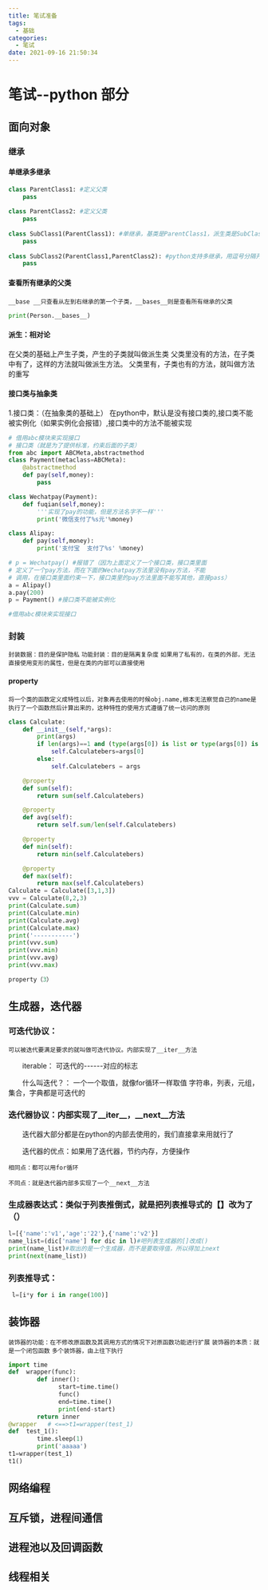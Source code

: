 ```yaml
---
title: 笔试准备
tags:
  - 基础
categories:
  - 笔试
date: 2021-09-16 21:50:34
---
```


# 笔试--python 部分

## 面向对象

### 继承
	
#### 单继承多继承
```py
class ParentClass1: #定义父类
	pass
 
class ParentClass2: #定义父类
	pass
 
class SubClass1(ParentClass1): #单继承，基类是ParentClass1，派生类是SubClass
	pass
 
class SubClass2(ParentClass1,ParentClass2): #python支持多继承，用逗号分隔开多个继承的类
	pass
```
	
#### 查看所有继承的父类

`__base __只查看从左到右继承的第一个子类，__bases__则是查看所有继承的父类`

```py
print(Person.__bases__)
```

		
#### 派生：相对论

在父类的基础上产生子类，产生的子类就叫做派生类
父类里没有的方法，在子类中有了，这样的方法就叫做派生方法。
父类里有，子类也有的方法，就叫做方法的重写

#### 接口类与抽象类	

1.接口类：（在抽象类的基础上）
	在python中，默认是没有接口类的,接口类不能被实例化（如果实例化会报错）,接口类中的方法不能被实现
```py
# 借用abc模块来实现接口
# 接口类（就是为了提供标准，约束后面的子类）
from abc import ABCMeta,abstractmethod
class Payment(metaclass=ABCMeta):
	@abstractmethod
	def pay(self,money):
		pass

class Wechatpay(Payment):
	def fuqian(self,money):
		'''实现了pay的功能，但是方法名字不一样'''
		print('微信支付了%s元'%money)

class Alipay:
	def pay(self,money):
		print('支付宝  支付了%s' %money)

# p = Wechatpay() #报错了（因为上面定义了一个接口类，接口类里面
# 定义了一个pay方法，而在下面的Wechatpay方法里没有pay方法，不能
# 调用，在接口类里面约束一下，接口类里的pay方法里面不能写其他，直接pass）
a = Alipay()
a.pay(200)
p = Payment() #接口类不能被实例化

#借用abc模块来实现接口
```


### 封装
`封装数据：目的是保护隐私` `功能封装：目的是隔离复杂度` 
`如果用了私有的，在类的外部，无法直接使用变形的属性，但是在类的内部可以直接使用`
#### property
`将一个类的函数定义成特性以后，对象再去使用的时候obj.name,根本无法察觉自己的name是执行了一个函数然后计算出来的，这种特性的使用方式遵循了统一访问的原则`
```py
class Calculate:
    def __init__(self,*args):
        print(args)
        if len(args)==1 and (type(args[0]) is list or type(args[0]) is tuple):
            self.Calculatebers=args[0]
        else:
            self.Calculatebers = args

    @property
    def sum(self):
        return sum(self.Calculatebers)

    @property
    def avg(self):
        return self.sum/len(self.Calculatebers)

    @property
    def min(self):
        return min(self.Calculatebers)

    @property
    def max(self):
        return max(self.Calculatebers)
Calculate = Calculate([3,1,3])
vvv = Calculate(8,2,3)
print(Calculate.sum)
print(Calculate.min)
print(Calculate.avg)
print(Calculate.max)
print('-----------')
print(vvv.sum)
print(vvv.min)
print(vvv.avg)
print(vvv.max)

property（3）
```

## 生成器，迭代器

### 可迭代协议：
`可以被迭代要满足要求的就叫做可迭代协议。内部实现了__iter__方法`

　　iterable：
        可迭代的------对应的标志

　　什么叫迭代？：
        一个一个取值，就像for循环一样取值
        字符串，列表，元组，集合，字典都是可迭代的

### 迭代器协议：内部实现了__iter__，__next__方法

　　迭代器大部分都是在python的内部去使用的，我们直接拿来用就行了

　　迭代器的优点：如果用了迭代器，节约内存，方便操作
 

`相同点：都可以用for循环`

`不同点：就是迭代器内部多实现了一个__next__方法`

### 生成器表达式：类似于列表推倒式，就是把列表推导式的【】改为了（）

```py
l=[{'name':'v1','age':'22'},{'name':'v2'}]
name_list=(dic['name'] for dic in l)#吧列表生成器的[]改成()
print(name_list)#取出的是一个生成器，而不是要取得值，所以得加上next
print(next(name_list))
```

### 列表推导式：

```py
 l=[i*y for i in range(100)]
```

## 装饰器
`装饰器的功能：在不修改原函数及其调用方式的情况下对原函数功能进行扩展`
`装饰器的本质：就是一个闭包函数`
`多个装饰器，由上往下执行`
```py
import time 
def  wrapper(func):
        def inner():
              start=time.time()
              func()
              end=time.time()
              print(end-start)
        return inner 
@wrapper   # <==>t1=wrapper(test_1)
def  test_1():
        time.sleep(1)
        print('aaaaa')
t1=wrapper(test_1)
t1() 
```

## 网络编程

## 互斥锁，进程间通信

## 进程池以及回调函数

## 线程相关